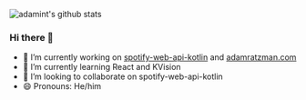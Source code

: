 ![adamint's github stats](https://github-readme-stats.vercel.app/api?username=adamint&show_icons=true&count_private=true)

### Hi there 👋 
- 🔭 I’m currently working on [spotify-web-api-kotlin](https://github.com/adamint/spotify-web-api-kotlin) and [adamratzman.com](https://github.com/adamint/adamratzman.com)
- 🌱 I’m currently learning React and KVision
- 👯 I’m looking to collaborate on spotify-web-api-kotlin
- 😄 Pronouns: He/him
